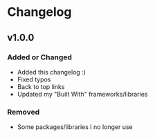 # Changelog

## v1.0.0

### Added or Changed
- Added this changelog :)
- Fixed typos
- Back to top links
- Updated my "Built With" frameworks/libraries

### Removed

- Some packages/libraries I no longer use
